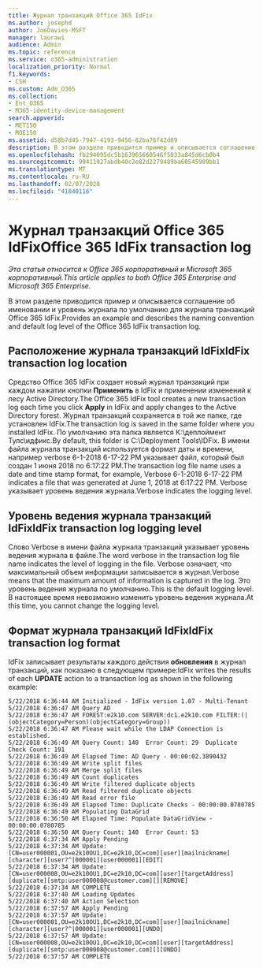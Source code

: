 ```yaml
---
title: Журнал транзакций Office 365 IdFix
ms.author: josephd
author: JoeDavies-MSFT
manager: laurawi
audience: Admin
ms.topic: reference
ms.service: o365-administration
localization_priority: Normal
f1.keywords:
- CSH
ms.custom: Adm_O365
ms.collection:
- Ent_O365
- M365-identity-device-management
search.appverid:
- MET150
- MOE150
ms.assetid: d58b7d45-7947-4193-9456-82ba76f42d89
description: В этом разделе приводится пример и описывается соглашение об именовании и уровень журнала по умолчанию для журнала транзакций Office 365 IdFix.
ms.openlocfilehash: fb294095dc5b163965660546f5033a845d6cb0b4
ms.sourcegitcommit: 99411927abdb40c2e82d2279489ba60545989bb1
ms.translationtype: MT
ms.contentlocale: ru-RU
ms.lasthandoff: 02/07/2020
ms.locfileid: "41840116"
---
```

# <a name="office-365-idfix-transaction-log"></a><span data-ttu-id="c1aae-103">Журнал транзакций Office 365 IdFix</span><span class="sxs-lookup"><span data-stu-id="c1aae-103">Office 365 IdFix transaction log</span></span>

<span data-ttu-id="c1aae-104">*Эта статья относится к Office 365 корпоративный и Microsoft 365 корпоративный.*</span><span class="sxs-lookup"><span data-stu-id="c1aae-104">*This article applies to both Office 365 Enterprise and Microsoft 365 Enterprise.*</span></span>

<span data-ttu-id="c1aae-105">В этом разделе приводится пример и описывается соглашение об именовании и уровень журнала по умолчанию для журнала транзакций Office 365 IdFix.</span><span class="sxs-lookup"><span data-stu-id="c1aae-105">Provides an example and describes the naming convention and default log level of the Office 365 IdFix transaction log.</span></span>
  
## <a name="idfix-transaction-log-location"></a><span data-ttu-id="c1aae-106">Расположение журнала транзакций IdFix</span><span class="sxs-lookup"><span data-stu-id="c1aae-106">IdFix transaction log location</span></span>

<span data-ttu-id="c1aae-107">Средство Office 365 IdFix создает новый журнал транзакций при каждом нажатии кнопки **Применить** в IdFix и применении изменений к лесу Active Directory.</span><span class="sxs-lookup"><span data-stu-id="c1aae-107">The Office 365 IdFix tool creates a new transaction log each time you click **Apply** in IdFix and apply changes to the Active Directory forest.</span></span> <span data-ttu-id="c1aae-108">Журнал транзакций сохраняется в той же папке, где установлен IdFix.</span><span class="sxs-lookup"><span data-stu-id="c1aae-108">The transaction log is saved in the same folder where you installed IdFix.</span></span> <span data-ttu-id="c1aae-109">По умолчанию эта папка является К:\деплоймент Тулс\идфикс.</span><span class="sxs-lookup"><span data-stu-id="c1aae-109">By default, this folder is C:\Deployment Tools\IDFix.</span></span> <span data-ttu-id="c1aae-110">В имени файла журнала транзакций используется формат даты и времени, например verbose 6-1-2018 6-17-22 PM указывает файл, который был создан 1 июня 2018 по 6:17:22 PM.</span><span class="sxs-lookup"><span data-stu-id="c1aae-110">The transaction log file name uses a date and time stamp format, for example, Verbose 6-1-2018 6-17-22 PM indicates a file that was generated at June 1, 2018 at 6:17:22 PM.</span></span> <span data-ttu-id="c1aae-111">Verbose указывает уровень ведения журнала.</span><span class="sxs-lookup"><span data-stu-id="c1aae-111">Verbose indicates the logging level.</span></span> 
  
## <a name="idfix-transaction-log-logging-level"></a><span data-ttu-id="c1aae-112">Уровень ведения журнала транзакций IdFix</span><span class="sxs-lookup"><span data-stu-id="c1aae-112">IdFix transaction log logging level</span></span>

<span data-ttu-id="c1aae-113">Слово Verbose в имени файла журнала транзакций указывает уровень ведения журнала в файле.</span><span class="sxs-lookup"><span data-stu-id="c1aae-113">The word verbose in the transaction log file name indicates the level of logging in the file.</span></span> <span data-ttu-id="c1aae-114">Verbose означает, что максимальный объем информации записывается в журнал.</span><span class="sxs-lookup"><span data-stu-id="c1aae-114">Verbose means that the maximum amount of information is captured in the log.</span></span> <span data-ttu-id="c1aae-115">Это уровень ведения журнала по умолчанию.</span><span class="sxs-lookup"><span data-stu-id="c1aae-115">This is the default logging level.</span></span> <span data-ttu-id="c1aae-116">В настоящее время невозможно изменить уровень ведения журнала.</span><span class="sxs-lookup"><span data-stu-id="c1aae-116">At this time, you cannot change the logging level.</span></span>
  
## <a name="idfix-transaction-log-format"></a><span data-ttu-id="c1aae-117">Формат журнала транзакций IdFix</span><span class="sxs-lookup"><span data-stu-id="c1aae-117">IdFix transaction log format</span></span>

<span data-ttu-id="c1aae-118">IdFix записывает результаты каждого действия **обновления** в журнал транзакций, как показано в следующем примере:</span><span class="sxs-lookup"><span data-stu-id="c1aae-118">IdFix writes the results of each **UPDATE** action to a transaction log as shown in the following example:</span></span>
  
```
5/22/2018 6:36:44 AM Initialized - IdFix version 1.07 - Multi-Tenant
5/22/2018 6:36:47 AM Query AD
5/22/2018 6:36:47 AM FOREST:e2k10.com SERVER:dc1.e2k10.com FILTER:(|(objectCategory=Person)(objectCategory=Group))
5/22/2018 6:36:47 AM Please wait while the LDAP Connection is established.
5/22/2018 6:36:49 AM Query Count: 140  Error Count: 29  Duplicate Check Count: 191
5/22/2018 6:36:49 AM Elapsed Time: AD Query - 00:00:02.3890432
5/22/2018 6:36:49 AM Write split files
5/22/2018 6:36:49 AM Merge split files
5/22/2018 6:36:49 AM Count duplicates
5/22/2018 6:36:49 AM Write filtered duplicate objects
5/22/2018 6:36:49 AM Read filtered duplicate objects
5/22/2018 6:36:49 AM Read error file
5/22/2018 6:36:49 AM Elapsed Time: Duplicate Checks - 00:00:00.0780785
5/22/2018 6:36:49 AM Populating DataGrid
5/22/2018 6:36:50 AM Elapsed Time: Populate DataGridView - 00:00:00.0780785
5/22/2018 6:36:50 AM Query Count: 140  Error Count: 53
5/22/2018 6:37:34 AM Apply Pending
5/22/2018 6:37:34 AM Update: [CN=user000001,OU=e2k10OU1,DC=e2k10,DC=com][user][mailnickname][character][user?^|000001][user000001][EDIT]
5/22/2018 6:37:34 AM Update: [CN=user000008,OU=e2k10OU1,DC=e2k10,DC=com][user][targetAddress][duplicate][smtp:user000008@customer.com][][REMOVE]
5/22/2018 6:37:34 AM COMPLETE
5/22/2018 6:37:40 AM Loading Updates
5/22/2018 6:37:40 AM Action Selection
5/22/2018 6:37:57 AM Apply Pending
5/22/2018 6:37:57 AM Update: [CN=user000001,OU=e2k10OU1,DC=e2k10,DC=com][user][mailnickname][character][user?^|000001][user000001][UNDO]
5/22/2018 6:37:57 AM Update: [CN=user000008,OU=e2k10OU1,DC=e2k10,DC=com][user][targetAddress][duplicate][smtp:user000008@customer.com][][UNDO]
5/22/2018 6:37:57 AM COMPLETE
```